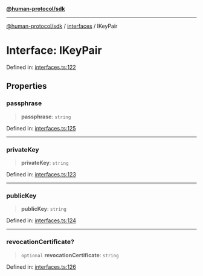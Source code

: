 [**@human-protocol/sdk**](../../README.md)

***

[@human-protocol/sdk](../../modules.md) / [interfaces](../README.md) / IKeyPair

# Interface: IKeyPair

Defined in: [interfaces.ts:122](https://github.com/humanprotocol/human-protocol/blob/379201f0dcf9e31baefdeaf8c2865002114c8394/packages/sdk/typescript/human-protocol-sdk/src/interfaces.ts#L122)

## Properties

### passphrase

> **passphrase**: `string`

Defined in: [interfaces.ts:125](https://github.com/humanprotocol/human-protocol/blob/379201f0dcf9e31baefdeaf8c2865002114c8394/packages/sdk/typescript/human-protocol-sdk/src/interfaces.ts#L125)

***

### privateKey

> **privateKey**: `string`

Defined in: [interfaces.ts:123](https://github.com/humanprotocol/human-protocol/blob/379201f0dcf9e31baefdeaf8c2865002114c8394/packages/sdk/typescript/human-protocol-sdk/src/interfaces.ts#L123)

***

### publicKey

> **publicKey**: `string`

Defined in: [interfaces.ts:124](https://github.com/humanprotocol/human-protocol/blob/379201f0dcf9e31baefdeaf8c2865002114c8394/packages/sdk/typescript/human-protocol-sdk/src/interfaces.ts#L124)

***

### revocationCertificate?

> `optional` **revocationCertificate**: `string`

Defined in: [interfaces.ts:126](https://github.com/humanprotocol/human-protocol/blob/379201f0dcf9e31baefdeaf8c2865002114c8394/packages/sdk/typescript/human-protocol-sdk/src/interfaces.ts#L126)
